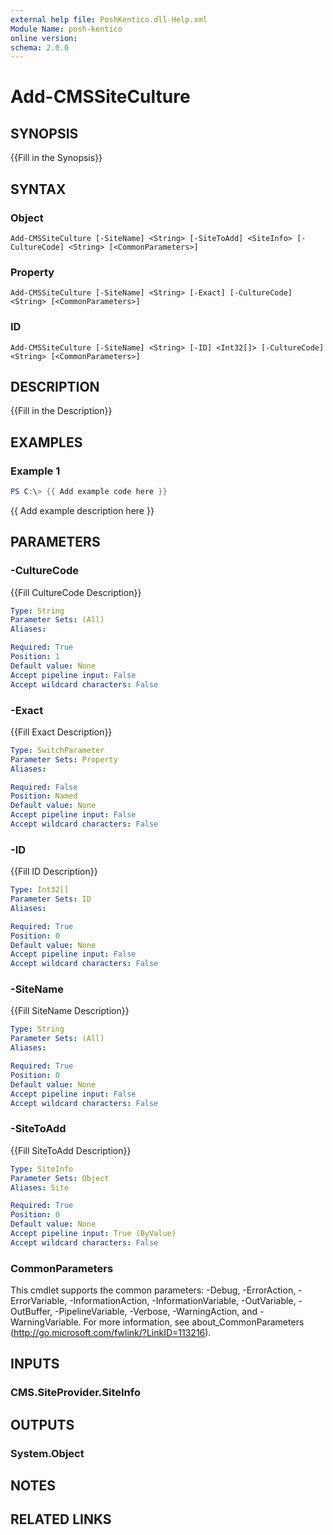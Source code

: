 ```yaml
---
external help file: PoshKentico.dll-Help.xml
Module Name: posh-kentico
online version:
schema: 2.0.0
---
```


# Add-CMSSiteCulture

## SYNOPSIS
{{Fill in the Synopsis}}

## SYNTAX

### Object
```
Add-CMSSiteCulture [-SiteName] <String> [-SiteToAdd] <SiteInfo> [-CultureCode] <String> [<CommonParameters>]
```

### Property
```
Add-CMSSiteCulture [-SiteName] <String> [-Exact] [-CultureCode] <String> [<CommonParameters>]
```

### ID
```
Add-CMSSiteCulture [-SiteName] <String> [-ID] <Int32[]> [-CultureCode] <String> [<CommonParameters>]
```

## DESCRIPTION
{{Fill in the Description}}

## EXAMPLES

### Example 1
```powershell
PS C:\> {{ Add example code here }}
```

{{ Add example description here }}

## PARAMETERS

### -CultureCode
{{Fill CultureCode Description}}

```yaml
Type: String
Parameter Sets: (All)
Aliases:

Required: True
Position: 1
Default value: None
Accept pipeline input: False
Accept wildcard characters: False
```

### -Exact
{{Fill Exact Description}}

```yaml
Type: SwitchParameter
Parameter Sets: Property
Aliases:

Required: False
Position: Named
Default value: None
Accept pipeline input: False
Accept wildcard characters: False
```

### -ID
{{Fill ID Description}}

```yaml
Type: Int32[]
Parameter Sets: ID
Aliases:

Required: True
Position: 0
Default value: None
Accept pipeline input: False
Accept wildcard characters: False
```

### -SiteName
{{Fill SiteName Description}}

```yaml
Type: String
Parameter Sets: (All)
Aliases:

Required: True
Position: 0
Default value: None
Accept pipeline input: False
Accept wildcard characters: False
```

### -SiteToAdd
{{Fill SiteToAdd Description}}

```yaml
Type: SiteInfo
Parameter Sets: Object
Aliases: Site

Required: True
Position: 0
Default value: None
Accept pipeline input: True (ByValue)
Accept wildcard characters: False
```

### CommonParameters
This cmdlet supports the common parameters: -Debug, -ErrorAction, -ErrorVariable, -InformationAction, -InformationVariable, -OutVariable, -OutBuffer, -PipelineVariable, -Verbose, -WarningAction, and -WarningVariable.
For more information, see about_CommonParameters (http://go.microsoft.com/fwlink/?LinkID=113216).

## INPUTS

### CMS.SiteProvider.SiteInfo

## OUTPUTS

### System.Object
## NOTES

## RELATED LINKS
